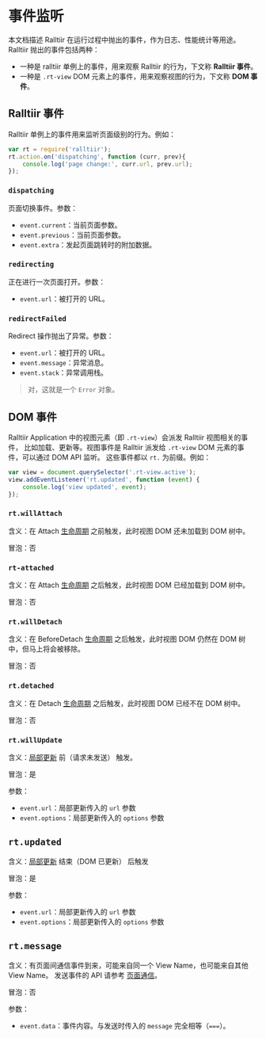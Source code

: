 # 事件监听

本文档描述 Ralltiir 在运行过程中抛出的事件，作为日志、性能统计等用途。
Ralltiir 抛出的事件包括两种：

* 一种是 ralltiir 单例上的事件，用来观察 Ralltiir 的行为，下文称 **Ralltiir 事件**。
* 一种是 `.rt-view` DOM 元素上的事件，用来观察视图的行为，下文称 **DOM 事件**。

## Ralltiir 事件

Ralltiir 单例上的事件用来监听页面级别的行为。例如：

```javascript
var rt = require('ralltiir');
rt.action.on('dispatching', function (curr, prev){
    console.log('page change:', curr.url, prev.url);
});
```

### `dispatching`

页面切换事件。参数：

* `event.current`：当前页面参数。
* `event.previous`：当前页面参数。
* `event.extra`：发起页面跳转时的附加数据。

### `redirecting`

正在进行一次页面打开。参数：

* `event.url`：被打开的 URL。

### `redirectFailed`

Redirect 操作抛出了异常。参数：

* `event.url`：被打开的 URL。
* `event.message`：异常消息。
* `event.stack`：异常调用栈。

> 对，这就是一个 `Error` 对象。

## DOM 事件

Ralltiir Application 中的视图元素（即 `.rt-view`）会派发 Ralltiir 视图相关的事件，
比如加载、更新等。视图事件是 Ralltiir 派发给 `.rt-view` DOM 元素的事件，可以通过 DOM API 监听。
这些事件都以 `rt.` 为前缀。例如：

```javascript
var view = document.querySelector('.rt-view.active');
view.addEventListener('rt.updated', function (event) {
    console.log('view updated', event);
});
```

### `rt.willAttach`

含义：在 Attach [生命周期][life-cycle] 之前触发，此时视图 DOM 还未加载到 DOM 树中。

冒泡：否

### `rt-attached`

含义：在 Attach [生命周期][life-cycle] 之后触发，此时视图 DOM 已经加载到 DOM 树中。

冒泡：否

### `rt.willDetach`

含义：在 BeforeDetach [生命周期][life-cycle] 之后触发，此时视图 DOM 仍然在 DOM 树中，但马上将会被移除。

冒泡：否

### `rt.detached`

含义：在 Detach [生命周期][life-cycle] 之后触发，此时视图 DOM 已经不在 DOM 树中。

冒泡：否

### `rt.willUpdate`

含义：[局部更新][partial-update] 前（请求未发送） 触发。

冒泡：是

参数：

* `event.url`：局部更新传入的 `url` 参数
* `event.options`：局部更新传入的 `options` 参数

## `rt.updated`

含义：[局部更新][partial-update] 结束（DOM 已更新） 后触发

冒泡：是

参数：

* `event.url`：局部更新传入的 `url` 参数
* `event.options`：局部更新传入的 `options` 参数

## `rt.message`

含义：有页面间通信事件到来，可能来自同一个 View Name，也可能来自其他 View Name。
发送事件的 API 请参考 [页面通信][messaging]。

冒泡：否

参数：

* `event.data`：事件内容。与发送时传入的 `message` 完全相等（`===`）。

[life-cycle]: /advanced/life-cycle.md
[partial-update]: /get-started/partial-update.md
[messaging]: /advanced/messaging.md
